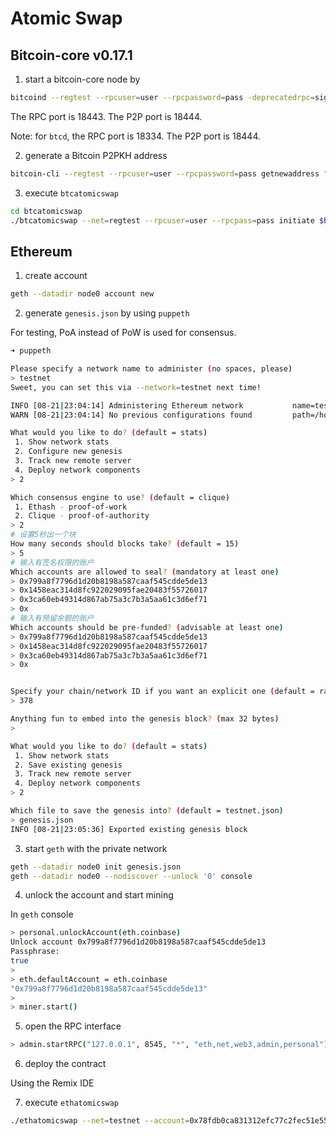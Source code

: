# Atomic Swap

## Bitcoin-core v0.17.1

1. start a bitcoin-core node by

```bash
bitcoind --regtest --rpcuser=user --rpcpassword=pass -deprecatedrpc=signrawtransaction
```

The RPC port is 18443. The P2P port is 18444.

Note: for `btcd`, the RPC port is 18334. The P2P port is 18444.

2. generate a Bitcoin P2PKH address

```bash
bitcoin-cli --regtest --rpcuser=user --rpcpassword=pass getnewaddress "" "legacy"
```

3. execute `btcatomicswap`

```bash
cd btcatomicswap
./btcatomicswap --net=regtest --rpcuser=user --rpcpass=pass initiate $btcaddr 1
```

## Ethereum

1. create account

```bash
geth --datadir node0 account new
```

2. generate `genesis.json` by using `puppeth`

For testing, PoA instead of PoW is used for consensus.

```bash
➜ puppeth

Please specify a network name to administer (no spaces, please)
> testnet
Sweet, you can set this via --network=testnet next time!

INFO [08-21|23:04:14] Administering Ethereum network           name=testnet
WARN [08-21|23:04:14] No previous configurations found         path=/home/xxp/.puppeth/testnet

What would you like to do? (default = stats)
 1. Show network stats
 2. Configure new genesis
 3. Track new remote server
 4. Deploy network components
> 2

Which consensus engine to use? (default = clique)
 1. Ethash - proof-of-work
 2. Clique - proof-of-authority
> 2
# 设置5秒出一个块
How many seconds should blocks take? (default = 15)
> 5
# 输入有签名权限的账户
Which accounts are allowed to seal? (mandatory at least one)
> 0x799a8f7796d1d20b8198a587caaf545cdde5de13
> 0x1458eac314d8fc922029095fae20483f55726017
> 0x3ca60eb49314d867ab75a3c7b3a5aa61c3d6ef71
> 0x
# 输入有预留余额的账户
Which accounts should be pre-funded? (advisable at least one)
> 0x799a8f7796d1d20b8198a587caaf545cdde5de13
> 0x1458eac314d8fc922029095fae20483f55726017
> 0x3ca60eb49314d867ab75a3c7b3a5aa61c3d6ef71
> 0x


Specify your chain/network ID if you want an explicit one (default = random)
> 378

Anything fun to embed into the genesis block? (max 32 bytes)
> 

What would you like to do? (default = stats)
 1. Show network stats
 2. Save existing genesis
 3. Track new remote server
 4. Deploy network components
> 2

Which file to save the genesis into? (default = testnet.json)
> genesis.json
INFO [08-21|23:05:36] Exported existing genesis block 
```

3. start `geth` with the private network

```bash
geth --datadir node0 init genesis.json
geth --datadir node0 --nodiscover --unlock '0' console
```

4. unlock the account and start mining

In `geth` console

```bash
> personal.unlockAccount(eth.coinbase)
Unlock account 0x799a8f7796d1d20b8198a587caaf545cdde5de13
Passphrase: 
true
>
> eth.defaultAccount = eth.coinbase
"0x799a8f7796d1d20b8198a587caaf545cdde5de13"
> 
> miner.start()
```

5. open the RPC interface

```bash
> admin.startRPC("127.0.0.1", 8545, "*", "eth,net,web3,admin,personal")
```

6. deploy the contract

Using the Remix IDE

7. execute `ethatomicswap`

```bash
./ethatomicswap --net=testnet --account=0x78fdb0ca831312efc77c2fec51e5525aad68f0a9 -c 0x08383da28ea84351271f7f86026102deafcb4596 initiate 00000000000000000000000000000000000000ff 5.55
```
